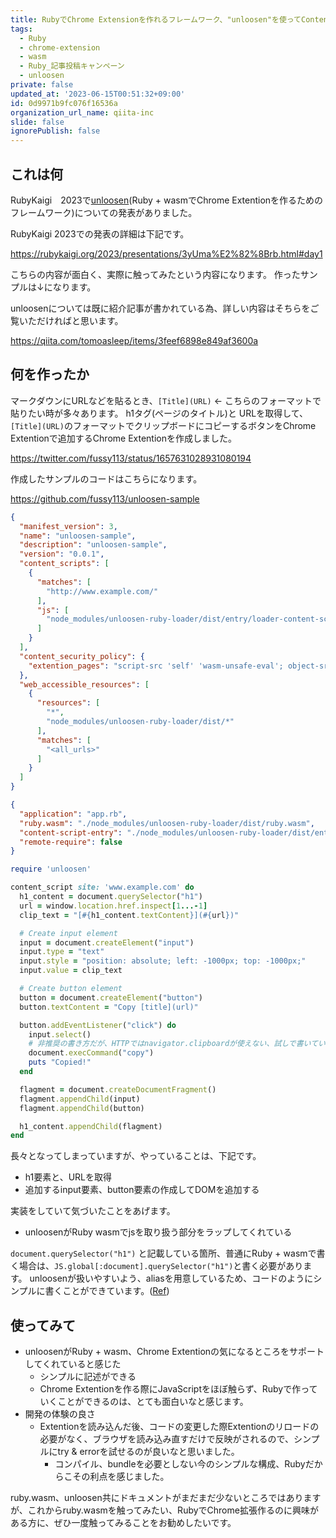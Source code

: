 ```yaml
---
title: RubyでChrome Extensionを作れるフレームワーク、"unloosen"を使ってContent Sctiptを作成した
tags:
  - Ruby
  - chrome-extension
  - wasm
  - Ruby_記事投稿キャンペーン
  - unloosen
private: false
updated_at: '2023-06-15T00:51:32+09:00'
id: 0d9971b9fc076f16536a
organization_url_name: qiita-inc
slide: false
ignorePublish: false
---
```

## これは何

RubyKaigi　2023で[unloosen](https://github.com/aaaa777/unloosen/)(Ruby + wasmでChrome Extentionを作るためのフレームワーク)についての発表がありました。

RubyKaigi 2023での発表の詳細は下記です。

https://rubykaigi.org/2023/presentations/3yUma%E2%82%8Brb.html#day1

こちらの内容が面白く、実際に触ってみたという内容になります。
作ったサンプルは↓になります。

unloosenについては既に紹介記事が書かれている為、詳しい内容はそちらをご覧いただければと思います。

https://qiita.com/tomoasleep/items/3feef6898e849af3600a

## 何を作ったか

マークダウンにURLなどを貼るとき、`[Title](URL)` <- こちらのフォーマットで貼りたい時が多々あります。
h1タグ(ページのタイトル)と URLを取得して、`[Title](URL)`のフォーマットでクリップボードにコピーするボタンをChrome Extentionで追加するChrome Extentionを作成しました。

https://twitter.com/fussy113/status/1657631028931080194

作成したサンプルのコードはこちらになります。

https://github.com/fussy113/unloosen-sample

```json:manifest.json
{
  "manifest_version": 3,
  "name": "unloosen-sample",
  "description": "unloosen-sample",
  "version": "0.0.1",
  "content_scripts": [
    {
      "matches": [
        "http://www.example.com/"
      ],
      "js": [
        "node_modules/unloosen-ruby-loader/dist/entry/loader-content-script.esm.js"
      ]
    }
  ],
  "content_security_policy": {
    "extention_pages": "script-src 'self' 'wasm-unsafe-eval'; object-src 'self'"
  },
  "web_accessible_resources": [
    {
      "resources": [
        "*",
        "node_modules/unloosen-ruby-loader/dist/*"
      ],
      "matches": [
        "<all_urls>"
      ]
    }
  ]
}
```

```json:unloosen.config.json
{
  "application": "app.rb",
  "ruby.wasm": "./node_modules/unloosen-ruby-loader/dist/ruby.wasm",
  "content-script-entry": "./node_modules/unloosen-ruby-loader/dist/entry/module-content-script.esm.js",
  "remote-require": false
}
```

```ruby:app.rb
require 'unloosen'

content_script site: 'www.example.com' do
  h1_content = document.querySelector("h1")
  url = window.location.href.inspect[1...-1]
  clip_text = "[#{h1_content.textContent}](#{url})"

  # Create input element
  input = document.createElement("input")
  input.type = "text"
  input.style = "position: absolute; left: -1000px; top: -1000px;"
  input.value = clip_text

  # Create button element
  button = document.createElement("button")
  button.textContent = "Copy [title](url)"

  button.addEventListener("click") do
    input.select()
    # 非推奨の書き方だが、HTTPではnavigator.clipboardが使えない、試しで書いているので、これで進めている...
    document.execCommand("copy")
    puts "Copied!"
  end

  flagment = document.createDocumentFragment()
  flagment.appendChild(input)
  flagment.appendChild(button)

  h1_content.appendChild(flagment)
end
```

長々となってしまっていますが、やっていることは、下記です。

- h1要素と、URLを取得
- 追加するinput要素、button要素の作成してDOMを追加する

実装をしていて気づいたことをあげます。

- unloosenがRuby wasmでjsを取り扱う部分をラップしてくれている

`document.querySelector("h1")` と記載している箇所、普通にRuby + wasmで書く場合は、`JS.global[:document].querySelector("h1")`と書く必要があります。
unloosenが扱いやすいよう、aliasを用意しているため、コードのようにシンプルに書くことができています。([Ref](https://github.com/aaaa777/unloosen/blob/main/lib/unloosen/toplevel_alias.rb))

## 使ってみて

- unloosenがRuby + wasm、Chrome Extentionの気になるところをサポートしてくれていると感じた
  - シンプルに記述ができる
  - Chrome Extentionを作る際にJavaScriptをほぼ触らず、Rubyで作っていくことができるのは、とても面白いなと感じます。
- 開発の体験の良さ
  - Extentionを読み込んだ後、コードの変更した際Extentionのリロードの必要がなく、ブラウザを読み込み直すだけで反映がされるので、シンプルにtry & errorを試せるのが良いなと思いました。
    - コンパイル、bundleを必要としない今のシンプルな構成、Rubyだからこその利点を感じました。

ruby.wasm、unloosen共にドキュメントがまだまだ少ないところではありますが、これからruby.wasmを触ってみたい、RubyでChrome拡張作るのに興味がある方に、ぜひ一度触ってみることをお勧めしたいです。
